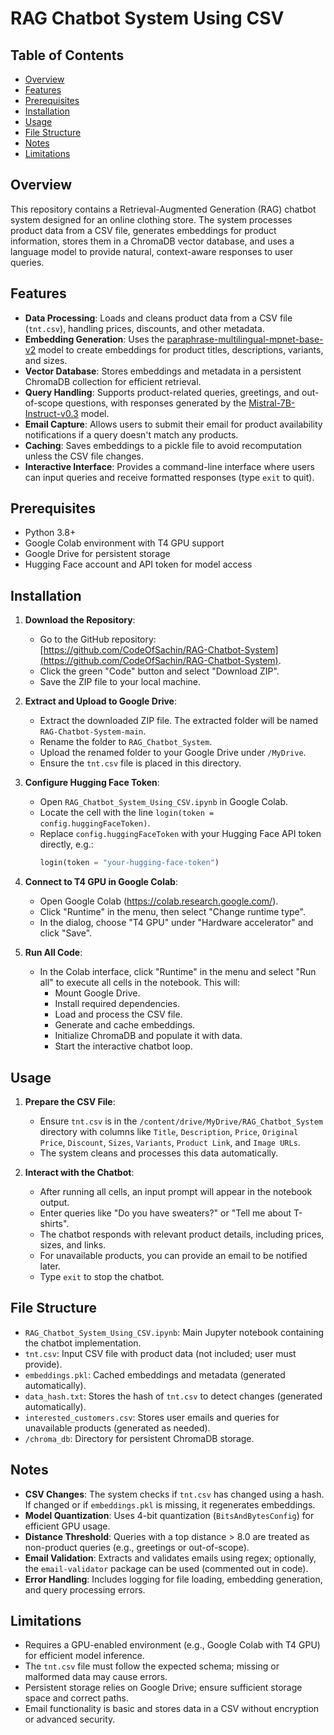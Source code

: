 # RAG Chatbot System Using CSV

## Table of Contents
- [Overview](#overview)
- [Features](#features)
- [Prerequisites](#prerequisites)
- [Installation](#installation)
- [Usage](#usage)
- [File Structure](#file-structure)
- [Notes](#notes)
- [Limitations](#limitations)

## Overview
This repository contains a Retrieval-Augmented Generation (RAG) chatbot system designed for an online clothing store. The system processes product data from a CSV file, generates embeddings for product information, stores them in a ChromaDB vector database, and uses a language model to provide natural, context-aware responses to user queries.

## Features
- **Data Processing**: Loads and cleans product data from a CSV file (`tnt.csv`), handling prices, discounts, and other metadata.
- **Embedding Generation**: Uses the [paraphrase-multilingual-mpnet-base-v2](https://huggingface.co/sentence-transformers/paraphrase-multilingual-mpnet-base-v2) model to create embeddings for product titles, descriptions, variants, and sizes.
- **Vector Database**: Stores embeddings and metadata in a persistent ChromaDB collection for efficient retrieval.
- **Query Handling**: Supports product-related queries, greetings, and out-of-scope questions, with responses generated by the [Mistral-7B-Instruct-v0.3](https://huggingface.co/mistralai/Mistral-7B-Instruct-v0.3) model.
- **Email Capture**: Allows users to submit their email for product availability notifications if a query doesn't match any products.
- **Caching**: Saves embeddings to a pickle file to avoid recomputation unless the CSV file changes.
- **Interactive Interface**: Provides a command-line interface where users can input queries and receive formatted responses (type `exit` to quit).

## Prerequisites
- Python 3.8+
- Google Colab environment with T4 GPU support
- Google Drive for persistent storage
- Hugging Face account and API token for model access

## Installation
1. **Download the Repository**:
   - Go to the GitHub repository: [https://github.com/CodeOfSachin/RAG-Chatbot-System](https://github.com/CodeOfSachin/RAG-Chatbot-System).
   - Click the green "Code" button and select "Download ZIP".
   - Save the ZIP file to your local machine.

2. **Extract and Upload to Google Drive**:
   - Extract the downloaded ZIP file. The extracted folder will be named `RAG-Chatbot-System-main`.
   - Rename the folder to `RAG_Chatbot_System`.
   - Upload the renamed folder to your Google Drive under `/MyDrive`.
   - Ensure the `tnt.csv` file is placed in this directory.

3. **Configure Hugging Face Token**:
   - Open `RAG_Chatbot_System_Using_CSV.ipynb` in Google Colab.
   - Locate the cell with the line `login(token = config.huggingFaceToken)`.
   - Replace `config.huggingFaceToken` with your Hugging Face API token directly, e.g.:
     ```python
     login(token = "your-hugging-face-token")
     ```

4. **Connect to T4 GPU in Google Colab**:
   - Open Google Colab (https://colab.research.google.com/).
   - Click "Runtime" in the menu, then select "Change runtime type".
   - In the dialog, choose "T4 GPU" under "Hardware accelerator" and click "Save".

5. **Run All Code**:
   - In the Colab interface, click "Runtime" in the menu and select "Run all" to execute all cells in the notebook. This will:
     - Mount Google Drive.
     - Install required dependencies.
     - Load and process the CSV file.
     - Generate and cache embeddings.
     - Initialize ChromaDB and populate it with data.
     - Start the interactive chatbot loop.

## Usage
1. **Prepare the CSV File**:
   - Ensure `tnt.csv` is in the `/content/drive/MyDrive/RAG_Chatbot_System` directory with columns like `Title`, `Description`, `Price`, `Original Price`, `Discount`, `Sizes`, `Variants`, `Product Link`, and `Image URLs`.
   - The system cleans and processes this data automatically.

2. **Interact with the Chatbot**:
   - After running all cells, an input prompt will appear in the notebook output.
   - Enter queries like "Do you have sweaters?" or "Tell me about T-shirts".
   - The chatbot responds with relevant product details, including prices, sizes, and links.
   - For unavailable products, you can provide an email to be notified later.
   - Type `exit` to stop the chatbot.

## File Structure
- `RAG_Chatbot_System_Using_CSV.ipynb`: Main Jupyter notebook containing the chatbot implementation.
- `tnt.csv`: Input CSV file with product data (not included; user must provide).
- `embeddings.pkl`: Cached embeddings and metadata (generated automatically).
- `data_hash.txt`: Stores the hash of `tnt.csv` to detect changes (generated automatically).
- `interested_customers.csv`: Stores user emails and queries for unavailable products (generated as needed).
- `/chroma_db`: Directory for persistent ChromaDB storage.

## Notes
- **CSV Changes**: The system checks if `tnt.csv` has changed using a hash. If changed or if `embeddings.pkl` is missing, it regenerates embeddings.
- **Model Quantization**: Uses 4-bit quantization (`BitsAndBytesConfig`) for efficient GPU usage.
- **Distance Threshold**: Queries with a top distance > 8.0 are treated as non-product queries (e.g., greetings or out-of-scope).
- **Email Validation**: Extracts and validates emails using regex; optionally, the `email-validator` package can be used (commented out in code).
- **Error Handling**: Includes logging for file loading, embedding generation, and query processing errors.

## Limitations
- Requires a GPU-enabled environment (e.g., Google Colab with T4 GPU) for efficient model inference.
- The `tnt.csv` file must follow the expected schema; missing or malformed data may cause errors.
- Persistent storage relies on Google Drive; ensure sufficient storage space and correct paths.
- Email functionality is basic and stores data in a CSV without encryption or advanced security.
